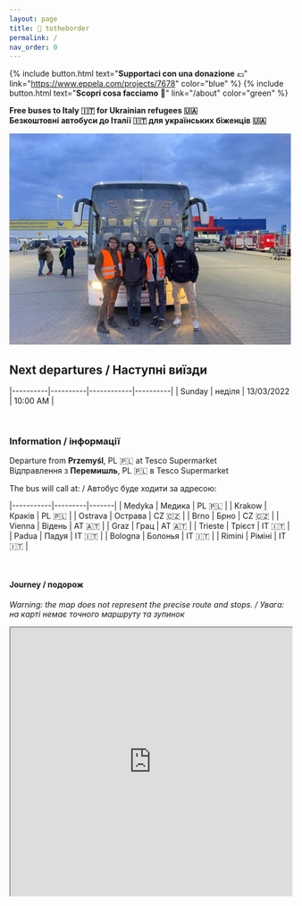 ```yaml
---
layout: page
title: 📍 totheborder
permalink: /
nav_order: 0
---
```


{% include button.html text="**Supportaci con una donazione** 💶" link="https://www.eppela.com/projects/7678" color="blue" %} {% include button.html text="**Scopri cosa facciamo** 👐" link="/about" color="green" %}

**Free buses to Italy 🇮🇹 for Ukrainian refugees 🇺🇦** <br/>
**Безкоштовні автобуси до Італії 🇮🇹 для українських біженців 🇺🇦**

<img src="/assets/home.jpg"/>

## Next departures / Наступні виїзди

|----------|----------|------------|----------|
| Sunday   | неділя   | 13/03/2022 | 10:00 AM |

<br/> 

### Information / інформації

Departure from **Przemyśl**, PL 🇵🇱  at Tesco Supermarket <br/>
Відправлення з **Перемишль**, PL 🇵🇱 в Tesco Supermarket

The bus will call at: / Автобус буде ходити за адресою:

|-----------|---------|-------|
| Medyka    | Медика  | PL 🇵🇱 |
| Krakow    | Краків  | PL 🇵🇱 |
| Ostrava   | Острава | CZ 🇨🇿 |
| Brno      | Брно    | CZ 🇨🇿 | 
| Vienna    | Відень  | AT 🇦🇹 |
| Graz      | Грац    | AT 🇦🇹 |
| Trieste   | Трієст  | IT 🇮🇹 |
| Padua     | Падуя   | IT 🇮🇹 |
| Bologna   | Болонья | IT 🇮🇹 |
| Rimini    | Ріміні  | IT 🇮🇹 |

<br/>

#### Journey / подорож

_Warning: the map does not represent the precise route and stops. / Увага: на карті немає точного маршруту та зупинок_

<iframe src="https://www.google.com/maps/d/u/1/embed?mid=1RDBPYBmVBTh5TUjMURHqqwDRRISlq2CX&ehbc=2E312F" width="100%" height="480"></iframe>